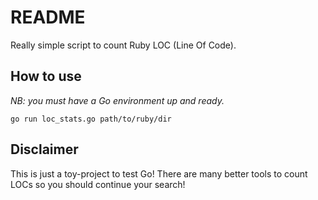 # README

Really simple script to count Ruby LOC (Line Of Code).

## How to use

_NB: you must have a Go environment up and ready._

```
go run loc_stats.go path/to/ruby/dir
```

## Disclaimer

This is just a toy-project to test Go! There are many better tools to count LOCs so you should continue your search!
